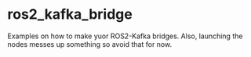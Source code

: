 # ros2_kafka_bridge

Examples on how to make yuor ROS2-Kafka bridges.
Also, launching the nodes messes up something so avoid that for now.
